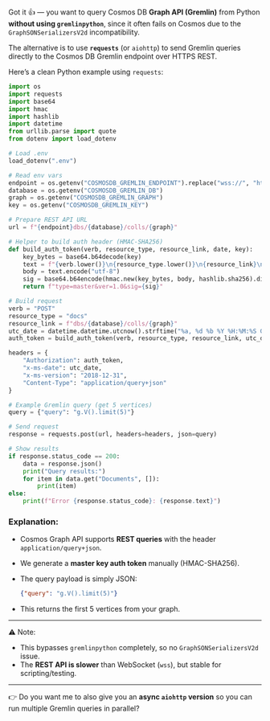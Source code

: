 Got it 👍 — you want to query Cosmos DB **Graph API (Gremlin)** from Python **without using `gremlinpython`**, since it often fails on Cosmos due to the `GraphSONSerializersV2d` incompatibility.

The alternative is to use **`requests`** (or `aiohttp`) to send Gremlin queries directly to the Cosmos DB Gremlin endpoint over HTTPS REST.

Here’s a clean Python example using `requests`:

```python
import os
import requests
import base64
import hmac
import hashlib
import datetime
from urllib.parse import quote
from dotenv import load_dotenv

# Load .env
load_dotenv(".env")

# Read env vars
endpoint = os.getenv("COSMOSDB_GREMLIN_ENDPOINT").replace("wss://", "https://")  # REST requires https
database = os.getenv("COSMOSDB_GREMLIN_DB")
graph = os.getenv("COSMOSDB_GREMLIN_GRAPH")
key = os.getenv("COSMOSDB_GREMLIN_KEY")

# Prepare REST API URL
url = f"{endpoint}dbs/{database}/colls/{graph}"

# Helper to build auth header (HMAC-SHA256)
def build_auth_token(verb, resource_type, resource_link, date, key):
    key_bytes = base64.b64decode(key)
    text = f"{verb.lower()}\n{resource_type.lower()}\n{resource_link}\n{date.lower()}\n\n"
    body = text.encode("utf-8")
    sig = base64.b64encode(hmac.new(key_bytes, body, hashlib.sha256).digest()).decode()
    return f"type=master&ver=1.0&sig={sig}"

# Build request
verb = "POST"
resource_type = "docs"
resource_link = f"dbs/{database}/colls/{graph}"
utc_date = datetime.datetime.utcnow().strftime("%a, %d %b %Y %H:%M:%S GMT")
auth_token = build_auth_token(verb, resource_type, resource_link, utc_date, key)

headers = {
    "Authorization": auth_token,
    "x-ms-date": utc_date,
    "x-ms-version": "2018-12-31",
    "Content-Type": "application/query+json"
}

# Example Gremlin query (get 5 vertices)
query = {"query": "g.V().limit(5)"}

# Send request
response = requests.post(url, headers=headers, json=query)

# Show results
if response.status_code == 200:
    data = response.json()
    print("Query results:")
    for item in data.get("Documents", []):
        print(item)
else:
    print(f"Error {response.status_code}: {response.text}")
```

### Explanation:

* Cosmos Graph API supports **REST queries** with the header `application/query+json`.
* We generate a **master key auth token** manually (HMAC-SHA256).
* The query payload is simply JSON:

  ```json
  {"query": "g.V().limit(5)"}
  ```
* This returns the first 5 vertices from your graph.

---

⚠️ Note:

* This bypasses `gremlinpython` completely, so no `GraphSONSerializersV2d` issue.
* The **REST API is slower** than WebSocket (`wss`), but stable for scripting/testing.

---

👉 Do you want me to also give you an **async `aiohttp` version** so you can run multiple Gremlin queries in parallel?
